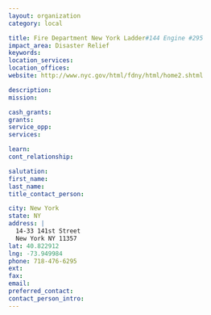 ```yaml
---
layout: organization
category: local

title: Fire Department New York Ladder#144 Engine #295
impact_area: Disaster Relief
keywords: 
location_services: 
location_offices: 
website: http://www.nyc.gov/html/fdny/html/home2.shtml

description: 
mission: 

cash_grants: 
grants: 
service_opp: 
services: 

learn: 
cont_relationship: 

salutation: 
first_name: 
last_name: 
title_contact_person: 

city: New York
state: NY
address: |
  14-33 141st Street  
  New York NY 11357
lat: 40.822912
lng: -73.949984
phone: 718-476-6295
ext: 
fax: 
email: 
preferred_contact: 
contact_person_intro: 
---
```

